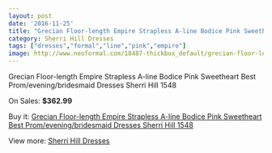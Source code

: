 ```yaml
---
layout: post
date: '2016-11-25'
title: "Grecian Floor-length Empire Strapless A-line Bodice Pink Sweetheart Best Prom/evening/bridesmaid Dresses Sherri Hill 1548"
category: Sherri Hill Dresses
tags: ["dresses","formal","line","pink","empire"]
image: http://www.neoformal.com/18487-thickbox_default/grecian-floor-length-empire-strapless-a-line-bodice-pink-sweetheart-best-prom-evening-bridesmaid-dresses-sherri-hill-1548.jpg
---
```

Grecian Floor-length Empire Strapless A-line Bodice Pink Sweetheart Best Prom/evening/bridesmaid Dresses Sherri Hill 1548

On Sales: **$362.99**
<a href="https://www.neoformal.com/en/sherri-hill-dresses-2014/5919-grecian-floor-length-empire-strapless-a-line-bodice-pink-sweetheart-best-prom-evening-bridesmaid-dresses-sherri-hill-1548.html"><amp-img layout="responsive" width="600" height="600" src="//www.neoformal.com/18487-thickbox_default/grecian-floor-length-empire-strapless-a-line-bodice-pink-sweetheart-best-prom-evening-bridesmaid-dresses-sherri-hill-1548.jpg" alt="Grecian Floor-length Empire Strapless A-line Bodice Pink Sweetheart Best Prom/evening/bridesmaid Dresses Sherri Hill 1548 0" /></a>
<a href="https://www.neoformal.com/en/sherri-hill-dresses-2014/5919-grecian-floor-length-empire-strapless-a-line-bodice-pink-sweetheart-best-prom-evening-bridesmaid-dresses-sherri-hill-1548.html"><amp-img layout="responsive" width="600" height="600" src="//www.neoformal.com/18488-thickbox_default/grecian-floor-length-empire-strapless-a-line-bodice-pink-sweetheart-best-prom-evening-bridesmaid-dresses-sherri-hill-1548.jpg" alt="Grecian Floor-length Empire Strapless A-line Bodice Pink Sweetheart Best Prom/evening/bridesmaid Dresses Sherri Hill 1548 1" /></a>
<a href="https://www.neoformal.com/en/sherri-hill-dresses-2014/5919-grecian-floor-length-empire-strapless-a-line-bodice-pink-sweetheart-best-prom-evening-bridesmaid-dresses-sherri-hill-1548.html"><amp-img layout="responsive" width="600" height="600" src="//www.neoformal.com/18489-thickbox_default/grecian-floor-length-empire-strapless-a-line-bodice-pink-sweetheart-best-prom-evening-bridesmaid-dresses-sherri-hill-1548.jpg" alt="Grecian Floor-length Empire Strapless A-line Bodice Pink Sweetheart Best Prom/evening/bridesmaid Dresses Sherri Hill 1548 2" /></a>
<a href="https://www.neoformal.com/en/sherri-hill-dresses-2014/5919-grecian-floor-length-empire-strapless-a-line-bodice-pink-sweetheart-best-prom-evening-bridesmaid-dresses-sherri-hill-1548.html"><amp-img layout="responsive" width="600" height="600" src="//www.neoformal.com/18490-thickbox_default/grecian-floor-length-empire-strapless-a-line-bodice-pink-sweetheart-best-prom-evening-bridesmaid-dresses-sherri-hill-1548.jpg" alt="Grecian Floor-length Empire Strapless A-line Bodice Pink Sweetheart Best Prom/evening/bridesmaid Dresses Sherri Hill 1548 3" /></a>
<a href="https://www.neoformal.com/en/sherri-hill-dresses-2014/5919-grecian-floor-length-empire-strapless-a-line-bodice-pink-sweetheart-best-prom-evening-bridesmaid-dresses-sherri-hill-1548.html"><amp-img layout="responsive" width="600" height="600" src="//www.neoformal.com/18491-thickbox_default/grecian-floor-length-empire-strapless-a-line-bodice-pink-sweetheart-best-prom-evening-bridesmaid-dresses-sherri-hill-1548.jpg" alt="Grecian Floor-length Empire Strapless A-line Bodice Pink Sweetheart Best Prom/evening/bridesmaid Dresses Sherri Hill 1548 4" /></a>

Buy it: [Grecian Floor-length Empire Strapless A-line Bodice Pink Sweetheart Best Prom/evening/bridesmaid Dresses Sherri Hill 1548](https://www.neoformal.com/en/sherri-hill-dresses-2014/5919-grecian-floor-length-empire-strapless-a-line-bodice-pink-sweetheart-best-prom-evening-bridesmaid-dresses-sherri-hill-1548.html "Grecian Floor-length Empire Strapless A-line Bodice Pink Sweetheart Best Prom/evening/bridesmaid Dresses Sherri Hill 1548")

View more: [Sherri Hill Dresses](https://www.neoformal.com/en/73-sherri-hill-dresses-2014 "Sherri Hill Dresses")